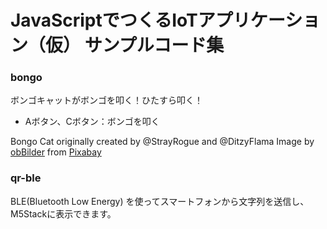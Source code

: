 # JavaScriptでつくるIoTアプリケーション（仮） サンプルコード集

### bongo

ボンゴキャットがボンゴを叩く！ひたすら叩く！

* Aボタン、Cボタン：ボンゴを叩く

Bongo Cat originally created by @StrayRogue and @DitzyFlama
Image by <a href="https://pixabay.com/users/obBilder-3192627/?utm_source=link-attribution&amp;utm_medium=referral&amp;utm_campaign=image&amp;utm_content=1661115">obBilder</a> from <a href="https://pixabay.com/?utm_source=link-attribution&amp;utm_medium=referral&amp;utm_campaign=image&amp;utm_content=1661115">Pixabay</a>

### qr-ble

BLE(Bluetooth Low Energy) を使ってスマートフォンから文字列を送信し、
M5Stackに表示できます。
